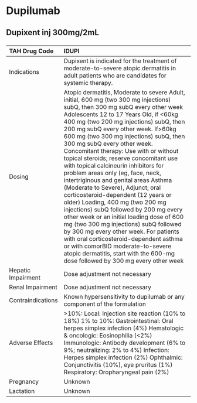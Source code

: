 # Dupilumab

## Dupixent inj 300mg/2mL

##### 

| TAH Drug Code      | IDUPI                                                                                                                                                                                                                                                                                                                                                                                                                                                                                                                                                                                                                                                                                                                                                                                                                                                                                                                                                                                      |
|:-------------------|:-------------------------------------------------------------------------------------------------------------------------------------------------------------------------------------------------------------------------------------------------------------------------------------------------------------------------------------------------------------------------------------------------------------------------------------------------------------------------------------------------------------------------------------------------------------------------------------------------------------------------------------------------------------------------------------------------------------------------------------------------------------------------------------------------------------------------------------------------------------------------------------------------------------------------------------------------------------------------------------------|
| Indications        | Dupixent is indicated for the treatment of moderate-to-severe atopic dermatitis in adult patients who are candidates for systemic therapy.                                                                                                                                                                                                                                                                                                                                                                                                                                                                                                                                                                                                                                                                                                                                                                                                                                                 |
| Dosing             | Atopic dermatitis, Moderate to severe Adult, initial, 600 mg (two 300 mg injections) subQ, then 300 mg subQ every other week Adolescents 12 to 17 Years Old, if <60kg 400 mg (two 200 mg injections) subQ, then 200 mg subQ every other week. If>60kg 600 mg (two 300 mg injections) subQ, then 300 mg subQ every other week. Concomitant therapy: Use with or without topical steroids; reserve concomitant use with topical calcineurin inhibitors for problem areas only (eg, face, neck, intertriginous and genital areas Asthma (Moderate to Severe), Adjunct; oral corticosteroid-dependent (12 years or older) Loading, 400 mg (two 200 mg injections) subQ followed by 200 mg every other week or an initial loading dose of 600 mg (two 300 mg injections) subQ followed by 300 mg every other week. For patients with oral corticosteroid-dependent asthma or with comorBID moderate-to-severe atopic dermatitis, start with the 600-mg dose followed by 300 mg every other week |
| Hepatic Impairment | Dose adjustment not necessary                                                                                                                                                                                                                                                                                                                                                                                                                                                                                                                                                                                                                                                                                                                                                                                                                                                                                                                                                              |
| Renal Impairment   | Dose adjustment not necessary                                                                                                                                                                                                                                                                                                                                                                                                                                                                                                                                                                                                                                                                                                                                                                                                                                                                                                                                                              |
| Contraindications  | Known hypersensitivity to dupilumab or any component of the formulation                                                                                                                                                                                                                                                                                                                                                                                                                                                                                                                                                                                                                                                                                                                                                                                                                                                                                                                    |
| Adverse Effects    | >10%: Local: Injection site reaction (10% to 18%) 1% to 10%: Gastrointestinal: Oral herpes simplex infection (4%) Hematologic & oncologic: Eosinophilia (<2%) Immunologic: Antibody development (6% to 9%; neutralizing: 2% to 4%) Infection: Herpes simplex infection (2%) Ophthalmic: Conjunctivitis (10%), eye pruritus (1%) Respiratory: Oropharyngeal pain (2%)                                                                                                                                                                                                                                                                                                                                                                                                                                                                                                                                                                                                                       |
| Pregnancy          | Unknown                                                                                                                                                                                                                                                                                                                                                                                                                                                                                                                                                                                                                                                                                                                                                                                                                                                                                                                                                                                    |
| Lactation          | Unknown                                                                                                                                                                                                                                                                                                                                                                                                                                                                                                                                                                                                                                                                                                                                                                                                                                                                                                                                                                                    |

